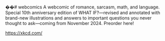 ��#   w e b c o m i c s 
 
 A webcomic of romance,
sarcasm, math, and language.
Special 10th anniversary edition of WHAT IF?—revised and annotated with brand-new illustrations and answers to important questions you never thought to ask—coming from November 2024. Preorder here!

https://xkcd.com/
